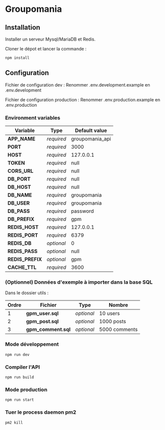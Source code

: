 # Groupomania

## Installation

Installer un serveur Mysql/MariaDB et Redis.

Cloner le dépot et lancer la commande :

```
npm install
```

## Configuration

Fichier de configuration dev :
Renommer .env.development.example en .env.development

Fichier de configuration production :
Renommer .env.production.example en .env.production

### Environment variables

| Variable         | Type       | Default value   |
| ---------------- | ---------- | --------------- |
| **APP_NAME**     | _required_ | groupomania_api |
| **PORT**         | _required_ | 3000            |
| **HOST**         | _required_ | 127.0.0.1       |
| **TOKEN**        | _required_ | null            |
| **CORS_URL**     | _required_ | null            |
| **DB_PORT**      | _required_ | null            |
| **DB_HOST**      | _required_ | null            |
| **DB_NAME**      | _required_ | groupomania     |
| **DB_USER**      | _required_ | groupomania     |
| **DB_PASS**      | _required_ | password        |
| **DB_PREFIX**    | _required_ | gpm             |
| **REDIS_HOST**   | _required_ | 127.0.0.1       |
| **REDIS_PORT**   | _required_ | 6379            |
| **REDIS_DB**     | _optional_ | 0               |
| **REDIS_PASS**   | _optional_ | null            |
| **REDIS_PREFIX** | _optional_ | gpm             |
| **CACHE_TTL**    | _required_ | 3600            |

### (Optionnel) Données d'exemple à importer dans la base SQL

Dans le dossier utils :

| Ordre | Fichier             | Type       | Nombre         |
| ----- | ------------------- | ---------- | -------------- |
|   1   | **gpm_user.sql**    | _optional_ | 10 users       |
|   2   | **gpm_post.sql**    | _optional_ | 1000 posts     |
|   3   | **gpm_comment.sql** | _optional_ | 5000 comments  |

### Mode développement

```
npm run dev
```

### Compiler l'API

```
npm run build
```

### Mode production

```
npm run start
```

### Tuer le process daemon pm2

```
pm2 kill
```
